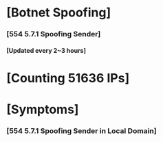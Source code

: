 # [Botnet Spoofing]
### [554 5.7.1 Spoofing Sender]
#### [Updated every 2~3 hours]

# [Counting 51636 IPs]

# [Symptoms] 
###   [554 5.7.1 Spoofing Sender in Local Domain]
